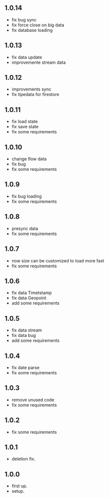 ## 1.0.14
* fix bug sync
* fix force close on big data
* fix database loading


## 1.0.13
* fix data update
* improvemente stream data

## 1.0.12
* improvements sync
* fix tipedata for firestore

## 1.0.11
* fix load state
* fix save state
* fix some requirements

## 1.0.10
* change flow data
* fix bug
* fix some requirements


## 1.0.9
* fix bug loading
* fix some requirements

## 1.0.8
* presync data
* fix some requirements

## 1.0.7
* now size can be customized to load more fast
* fix some requirements

## 1.0.6
* fix data Timetstamp
* fix data Geopoint
* add some requirements

## 1.0.5
* fix data stream
* fix data bug
* add some requirements

## 1.0.4
* fix date parse
* fix some requirements

## 1.0.3
* remove unused code
* fix some requirements

## 1.0.2
* fix some requirements

## 1.0.1
* deletion fix.

## 1.0.0
* first up.
* setup.